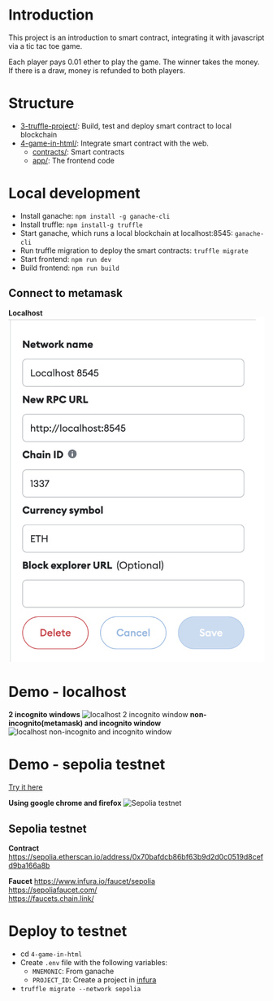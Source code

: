 # Introduction
This project is an introduction to smart contract, integrating it with javascript via a tic tac toe game.

Each player pays 0.01 ether to play the game. The winner takes the money. If there is a draw, money is refunded to both players.

# Structure
* [3-truffle-project/](3-truffle-project): Build, test and deploy smart contract to local blockchain
* [4-game-in-html/](4-game-in-html): Integrate smart contract with the web.
  * [contracts/](4-game-in-html/contracts): Smart contracts
  * [app/](4-game-in-html/app): The frontend code

# Local development
* Install ganache: `npm install -g ganache-cli`
* Install truffle: `npm install-g truffle`
* Start ganache, which runs a local blockchain at localhost:8545: `ganache-cli`
* Run truffle migration to deploy the smart contracts: `truffle migrate`
* Start frontend: `npm run dev`
* Build frontend: `npm run build`

## Connect to metamask
**Localhost**
![Metamask localhost](4-game-in-html/images/metamask-localhost-8545-network-setting.png)

# Demo - localhost
**2 incognito windows**
![localhost 2 incognito window](https://i.imgur.com/tex1lVu.gif)
**non-incognito(metamask) and incognito window**
![localhost non-incognito and incognito window](https://i.imgur.com/vnTZZsL.gif)

# Demo - sepolia testnet
[Try it here](https://hanchiang.github.io/complete-crypto-currency-and-blockchain-course-learn-solidity/)

**Using google chrome and firefox**
![Sepolia testnet](https://i.imgur.com/srHi7kN.gif)


## Sepolia testnet
**Contract**
https://sepolia.etherscan.io/address/0x70bafdcb86bf63b9d2d0c0519d8cefd9ba166a8b

**Faucet**
https://www.infura.io/faucet/sepolia  
https://sepoliafaucet.com/  
https://faucets.chain.link/

# Deploy to testnet
* cd `4-game-in-html`
* Create `.env` file with the following variables:
  * `MNEMONIC`: From ganache
  * `PROJECT_ID`: Create a project in [infura](https://www.infura.io/)
* `truffle migrate --network sepolia`

